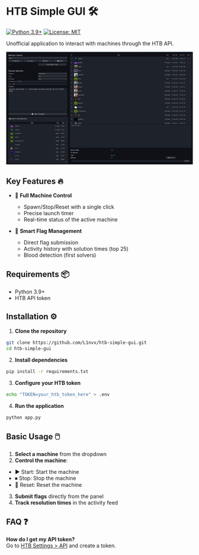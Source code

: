 # HTB Simple GUI 🛠️

[![Python 3.9+](https://img.shields.io/badge/python-3.9%2B-blue.svg)](https://www.python.org/downloads/)
[![License: MIT](https://img.shields.io/badge/License-MIT-yellow.svg)](https://opensource.org/licenses/MIT)

Unofficial application to interact with machines through the HTB API.

![HTB GUI Screenshot](app-gui2.png)

## Key Features 🔥

- 🚀 **Full Machine Control**
  - Spawn/Stop/Reset with a single click
  - Precise launch timer
  - Real-time status of the active machine

- 🎯 **Smart Flag Management**
  - Direct flag submission
  - Activity history with solution times (top 25)
  - Blood detection (first solvers)


## Requirements 📦

- Python 3.9+
- HTB API token

## Installation ⚙️

1. **Clone the repository**
```bash
git clone https://github.com/L1nvx/htb-simple-gui.git
cd htb-simple-gui
```

2. **Install dependencies**
```bash
pip install -r requirements.txt
```

3. **Configure your HTB token**
```bash
echo "TOKEN=your_htb_token_here" > .env
```

4. **Run the application**
```bash
python app.py
```

## Basic Usage 🖱️

1. **Select a machine** from the dropdown
2. **Control the machine**:
  - ▶️ Start: Start the machine
  - ⏹ Stop: Stop the machine
  - 🔄 Reset: Reset the machine
3. **Submit flags** directly from the panel
4. **Track resolution times** in the activity feed

## FAQ ❓

**How do I get my API token?**  
Go to [HTB Settings > API](https://app.hackthebox.com/profile/settings) and create a token.
